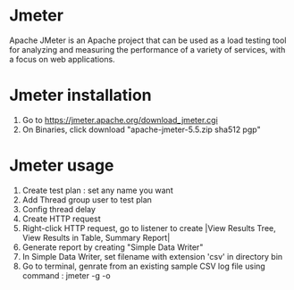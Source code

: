# Jmeter
Apache JMeter is an Apache project that can be used as a load testing tool for analyzing and measuring the performance of a variety of services, with a focus on web applications.

# Jmeter installation
1. Go to https://jmeter.apache.org/download_jmeter.cgi
2. On Binaries, click download "apache-jmeter-5.5.zip	sha512	pgp"

# Jmeter usage
1. Create test plan : set any name you want
2. Add Thread group user to test plan
3. Config thread delay
4. Create HTTP request 
5. Right-click HTTP request, go to listener to create |View Results Tree, View Results in Table, Summary Report|
6. Generate report by creating "Simple Data Writer"
7. In Simple Data Writer, set filename with extension 'csv' in directory bin
8. Go to terminal, genrate from an existing sample CSV log file using command : 
   jmeter -g <log file.csv> -o <Path to output folder>

